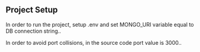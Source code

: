 ## Project Setup

In order to run the project, setup .env and set MONGO_URI variable equal to DB connection string..

In order to avoid port collisions, in the source code port value is 3000..
